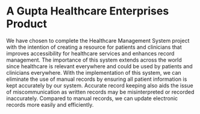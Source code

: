 # A Gupta Healthcare Enterprises Product
We have chosen to complete the Healthcare Management System project with the intention of creating a resource for patients and clinicians that improves accessibility for healthcare services and enhances record management. The importance of this system extends across the world since healthcare is relevant everywhere and could be used by patients and clinicians everywhere. With the implementation of this system, we can eliminate the use of manual records by ensuring all patient information is kept accurately by our system. Accurate record keeping also aids the issue of miscommunication as written records may be misinterpreted or recorded inaccurately. Compared to manual records, we can update electronic records more easily and efficiently.
